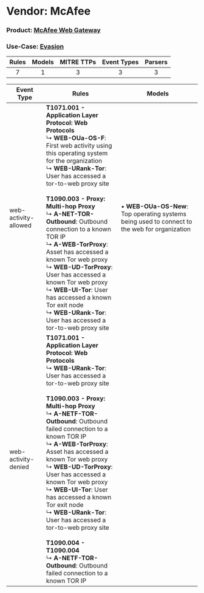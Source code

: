 Vendor: McAfee
==============
### Product: [McAfee Web Gateway](../ds_mcafee_mcafee_web_gateway.md)
### Use-Case: [Evasion](../../../../UseCases/uc_evasion.md)

| Rules | Models | MITRE TTPs | Event Types | Parsers |
|:-----:|:------:|:----------:|:-----------:|:-------:|
|   7   |   1    |     3      |      3      |    3    |

| Event Type           | Rules                                                                                                                                                                                                                                                                                                                                                                                                                                                                                                                                                                                                                                                                    | Models                                                                                            |
| -------------------- | ------------------------------------------------------------------------------------------------------------------------------------------------------------------------------------------------------------------------------------------------------------------------------------------------------------------------------------------------------------------------------------------------------------------------------------------------------------------------------------------------------------------------------------------------------------------------------------------------------------------------------------------------------------------------ | ------------------------------------------------------------------------------------------------- |
| web-activity-allowed | <b>T1071.001 - Application Layer Protocol: Web Protocols</b><br> ↳ <b>WEB-OUa-OS-F</b>: First web activity using this operating system for the organization<br> ↳ <b>WEB-URank-Tor</b>: User has accessed a tor-to-web proxy site<br><br><b>T1090.003 - Proxy: Multi-hop Proxy</b><br> ↳ <b>A-NET-TOR-Outbound</b>: Outbound connection to a known TOR IP<br> ↳ <b>A-WEB-TorProxy</b>: Asset has accessed a known Tor web proxy<br> ↳ <b>WEB-UD-TorProxy</b>: User has accessed a known Tor web proxy<br> ↳ <b>WEB-UI-Tor</b>: User has accessed a known Tor exit node<br> ↳ <b>WEB-URank-Tor</b>: User has accessed a tor-to-web proxy site                             |  • <b>WEB-OUa-OS-New</b>: Top operating systems being used to connect to the web for organization |
| web-activity-denied  | <b>T1071.001 - Application Layer Protocol: Web Protocols</b><br> ↳ <b>WEB-URank-Tor</b>: User has accessed a tor-to-web proxy site<br><br><b>T1090.003 - Proxy: Multi-hop Proxy</b><br> ↳ <b>A-NETF-TOR-Outbound</b>: Outbound failed connection to a known TOR IP<br> ↳ <b>A-WEB-TorProxy</b>: Asset has accessed a known Tor web proxy<br> ↳ <b>WEB-UD-TorProxy</b>: User has accessed a known Tor web proxy<br> ↳ <b>WEB-UI-Tor</b>: User has accessed a known Tor exit node<br> ↳ <b>WEB-URank-Tor</b>: User has accessed a tor-to-web proxy site<br><br><b>T1090.004 - T1090.004</b><br> ↳ <b>A-NETF-TOR-Outbound</b>: Outbound failed connection to a known TOR IP |                                                                                                   |